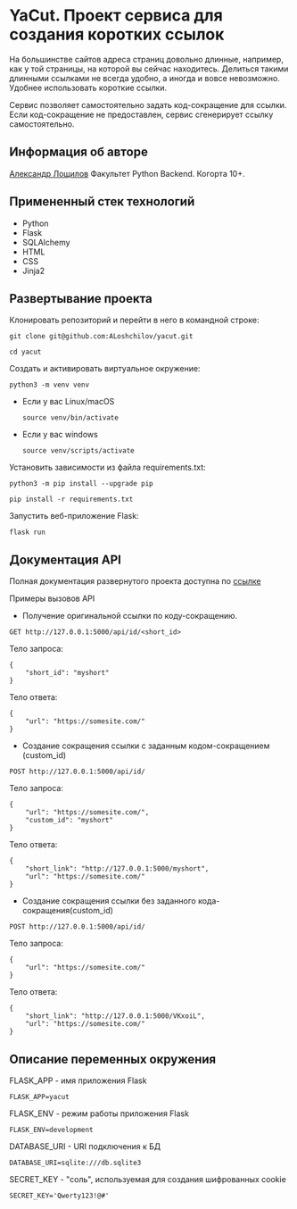 # YaCut. Проект сервиса для создания коротких ссылок
На большинстве сайтов адреса страниц довольно длинные, например, как у той страницы, на которой вы сейчас находитесь. Делиться такими длинными ссылками не всегда удобно, а иногда и вовсе невозможно. 
Удобнее использовать короткие ссылки.

Сервис позволяет самостоятельно задать код-сокращение для ссылки. Если код-сокращение не предоставлен, сервис сгенерирует ссылку самостоятельно.

## Информация об авторе
[Александр Лощилов](mailto:loshchilov.aleksandr@gmail.com?subject=[GitHub]Yacut)
Факультет Python Backend. Когорта 10+.

## Примененный стек технологий
* Python
* Flask
* SQLAlchemy
* HTML
* CSS
* Jinja2


## Развертывание проекта
Клонировать репозиторий и перейти в него в командной строке:

```
git clone git@github.com:ALoshchilov/yacut.git
```

```
cd yacut
```

Cоздать и активировать виртуальное окружение:

```
python3 -m venv venv
```

* Если у вас Linux/macOS

    ```
    source venv/bin/activate
    ```

* Если у вас windows

    ```
    source venv/scripts/activate
    ```

Установить зависимости из файла requirements.txt:

```
python3 -m pip install --upgrade pip
```

```
pip install -r requirements.txt
```

Запустить веб-приложение Flask:

```
flask run
```
## Документация API

Полная документация развернутого проекта доступна по [ссылке](http://127.0.0.1:5000/api/docs)

Примеры вызовов API

* Получение оригинальной ссылки по коду-сокращению.
```
GET http://127.0.0.1:5000/api/id/<short_id>
```

Тело запроса:
```
{
    "short_id": "myshort"
} 
```

Тело ответа:
```
{
    "url": "https://somesite.com/"
}
```

* Создание сокращения ссылки с заданным кодом-сокращением (custom_id)
```
POST http://127.0.0.1:5000/api/id/
```
Тело запроса:
```
{
    "url": "https://somesite.com/",
    "custom_id": "myshort"
} 
```
Тело ответа:
```
{
    "short_link": "http://127.0.0.1:5000/myshort",
    "url": "https://somesite.com/"
}
```

* Создание сокращения ссылки без заданного кода-сокращения(custom_id)
```
POST http://127.0.0.1:5000/api/id/
```
Тело запроса:
```
{
    "url": "https://somesite.com/"
} 
```
Тело ответа:
```
{
    "short_link": "http://127.0.0.1:5000/VKxoiL",
    "url": "https://somesite.com/"
}
```

## Описание переменных окружения

FLASK_APP - имя приложения Flask

```
FLASK_APP=yacut
```

FLASK_ENV - режим работы приложения Flask

```
FLASK_ENV=development
```

DATABASE_URI - URI подключения к БД

```
DATABASE_URI=sqlite:///db.sqlite3
```

SECRET_KEY - "соль", используемая для создания шифрованных cookie

```
SECRET_KEY='Qwerty123!@#'
```